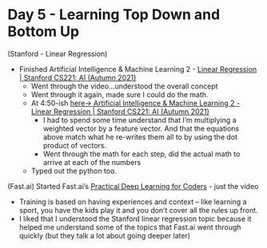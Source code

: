 # Day 5 - Learning Top Down and Bottom Up

(Stanford - Linear Regression) 
* Finished Artificial Intelligence & Machine Learning 2 - [Linear Regression | Stanford CS221: AI (Autumn 2021)](https://www.youtube.com/watch?v=nEWNNt2KmfQ)
    * Went through the video…understood the overall concept
    * Went through it again, made sure I could do the math.
    * At 4:50-ish [here→ Artificial Intelligence & Machine Learning 2 - Linear Regression | Stanford CS221: AI (Autumn 2021)](https://youtu.be/nEWNNt2KmfQ?si=O0fPJKKyTxmRfNtz&t=296) 
        * I had to spend some time understand that I’m multiplying a weighted vector by a feature vector. And that the equations above match what he re-writes them all to by using the dot product of vectors.
        * Went through the math for each step, did the actual math to arrive at each of the numbers
    * Typed out the python too.

(Fast.ai) Started Fast.ai’s [Practical Deep Learning for Coders](https://course.fast.ai/Lessons/lesson1.html) - just the video
* Training is based on having experiences and context – like learning a sport, you have the kids play it and you don’t cover all the rules up front.
* I liked that I understood the Stanford linear regression topic because it helped me understand some of the topics that Fast.ai went through quickly (but they talk a lot about going deeper later)